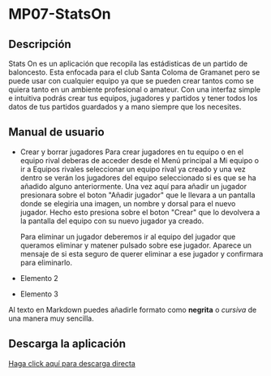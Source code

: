 # MP07-StatsOn
## Descripción
Stats On es un aplicación que recopila las estádisticas de un partido de baloncesto.
Esta enfocada para el club Santa Coloma de Gramanet pero se puede usar con cualquier equipo ya que se pueden crear
tantos como se quiera tanto en un ambiente profesional o amateur.
Con una interfaz simple e intuitiva podrás crear tus equipos, jugadores y partidos y tener todos los datos de tus partidos guardados
y a mano siempre que los necesites.

## Manual de usuario

- Crear y borrar jugadores
    Para crear jugadores en tu equipo o en el equipo rival deberas de acceder desde el Menú principal a Mi equipo o ir a Equipos rivales seleccionar un equipo rival ya creado
    y una vez dentro se verán los jugadores del equipo seleccionado si es que se ha añadido alguno anteriormente. Una vez aquí para añadir un jugador presionara sobre el boton "Añadir jugador"
    que le llevara a un pantalla donde se elegiria una imagen, un nombre y dorsal para el nuevo jugador. Hecho esto presiona sobre el boton "Crear" que lo devolvera a la pantalla del equipo con
    su nuevo jugador ya creado.

   Para eliminar un jugador deberemos ir al equipo del jugador que queramos eliminar y matener pulsado sobre ese jugador. Aparece un mensaje de si esta seguro de querer eliminar a ese jugador
   y confirmara para eliminarlo.

- Elemento 2
- Elemento 3

Al texto en Markdown puedes añadirle formato como **negrita** o *cursiva* de una manera muy sencilla.
## Descarga la aplicación
[Haga click aquí para descarga directa](statson.apk)
